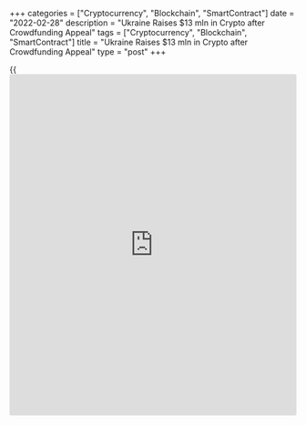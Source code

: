 +++
categories = ["Cryptocurrency", "Blockchain", "SmartContract"]
date = "2022-02-28"
description = "Ukraine Raises $13 mln in Crypto after Crowdfunding Appeal"
tags = ["Cryptocurrency", "Blockchain", "SmartContract"]
title = "Ukraine Raises $13 mln in Crypto after Crowdfunding Appeal"
type = "post"
+++

{{<iframe id="large-banner" src="https://www.bounty.group/#slide=18.0" width="100%" height="600" scrolling="no" style="border: 0px solid rgb(216, 221, 230); border-radius: 3px;">}}

LONDON, Feb 28 (Reuters) - Ukraine's government has raised
cryptocurrency worth almost $13 million after posting appeals on social
media for donations of [bitcoin](https://www.letsplayfx.com/blog/forex-for-bitcoin/) and other digital tokens, data from
[blockchain](https://www.letsplayfx.com/blog/trade-forex-with-bitcoin/) analysis firm Elliptic showed on Monday.

Ukraine's official Twitter account made the appeal for cryptocurrency
donations on Saturday following the country's invasion by Russia,
posting digital wallets addresses for tokens including [bitcoin](https://www.letsplayfx.com/blog/forex-for-bitcoin/) and ether
.

Ukraine's Vice-Prime Minister Mykhailo Fedorov tweeted the wallet
addresses. "Stand with the people of Ukraine. Now accepting
cryptocurrency donations," wrote Fedorov, who is also minister of
digital transformation.

The donations came as Russian forces seized two small cities in
southeastern Ukraine and the area around a nuclear power plant, the
Interfax [news](https://www.letsplayfx.com/blog/forex-news-website/) agency said, but ran into stiff resistance elsewhere as
Moscow's diplomatic and economic isolation deepened.

By 08:50 GMT Monday, the wallet addresses had received crypto worth
$12.8 million across almost 17,300 donations, London-based Elliptic
said. The company tracks the movement of digital coins on the
[blockchain](https://www.letsplayfx.com/blog/trade-forex-with-bitcoin/), a public ledger that records crypto transactions.

Ukraine's ministry of digital transformation confirmed the tweets were
genuine and added: "How will we use money? To destroy as much Russian
soldiers as possible."

Its crypto crowdfunding appeal is unprecedented. Though some states,
notably El Salvador,has embraced cryptocurrencies, Ukraine's appeal for
direct donations is among the first of its kind.

Crypto donations to Ukrainian volunteer and hacking groups have also
spiked since Russia launched its invasion on Thursday, Elliptic said
this week.

The donations to such groups, some of which have supplied equipment to
government forces, grew strongly in January as Russia massed troops near
Ukraine's border ahead of its invasion.

_Reporting by Tom Wilson, editing by Ed Osmond and John Stonestreet_

_Source:[Reuters][1]_

   1. /geturl/index/ebb313ada14975822fefb8d9070ad4395fd05ec5/